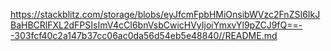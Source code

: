 https://stackblitz.com/storage/blobs/eyJfcmFpbHMiOnsibWVzc2FnZSI6IkJBaHBCRlFXL2dFPSIsImV4cCI6bnVsbCwicHVyIjoiYmxvYl9pZCJ9fQ==--303fcf40c2a147b37cc06ac0da56d54eb5e48840//README.md